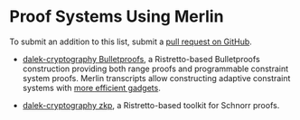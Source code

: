 # Proof Systems Using Merlin

To submit an addition to this list, submit a [pull request on
GitHub](https://github.com/hdevalence/merlin-website).

* [dalek-cryptography Bulletproofs][dalek_bp], a Ristretto-based
  Bulletproofs construction providing both range proofs and
  programmable constraint system proofs.  Merlin transcripts allow
  constructing adaptive constraint systems with [more efficient
  gadgets][shuffle_gadget].

* [dalek-cryptography zkp][zkp], a Ristretto-based toolkit for Schnorr proofs.

[zkp]: https://github.com/dalek-cryptography/zkp
[dalek_bp]: https://github.com/dalek-cryptography/bulletproofs
[shuffle_gadget]: https://mitcryptocurrencyresearch.substack.com/p/mit-dcis-cryptocurrency-research-350
